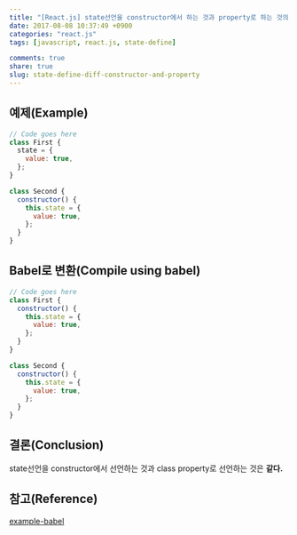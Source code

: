 ```yaml
---
title: "[React.js] state선언을 constructor에서 하는 것과 property로 하는 것의 차이(Difference to define state in constructor or using property)"
date: 2017-08-08 10:37:49 +0900
categories: "react.js"
tags: [javascript, react.js, state-define]

comments: true
share: true
slug: state-define-diff-constructor-and-property
---
```


## 예제(Example)

```js
// Code goes here
class First {
  state = {
    value: true,
  };
}

class Second {
  constructor() {
    this.state = {
      value: true,
    };
  }
}
```

## Babel로 변환(Compile using babel)

```js
// Code goes here
class First {
  constructor() {
    this.state = {
      value: true,
    };
  }
}

class Second {
  constructor() {
    this.state = {
      value: true,
    };
  }
}
```

## 결론(Conclusion)

state선언을 constructor에서 선언하는 것과 class property로 선언하는 것은 **같다.**

## 참고(Reference)

[example-babel](https://babeljs.io/repl/#?babili=false&evaluate=true&lineWrap=false&presets=react%2Cstage-0&targets=&browsers=&builtIns=false&debug=false&code_lz=PTAEGEHsBMFNQOaVgZ1AC1gJ1gKAMYA2AhimgGICWWKALqAN66ih3G3wC8jzLoAbsUIBXWAC5QtLKN4BfXLIDcuAiTKgAyrHyQAdtB4sduutPy1IWUAAoAlIb610lFADo2HUNyZ8-gkeKS0ni-SnIKykA&experimental=false&loose=false&spec=false)
